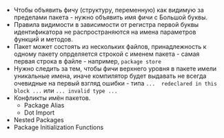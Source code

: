 - Чтобы объявить фичу (структуру, переменную) как видимую за пределами пакета - нужно объявить имя фичи с Большой буквы.
- Правила видимости в зависимости от регистра первой буквы идентификатора не распространяются на имена параметров функций и методов.
- Пакет может состоять из нескольких файлов, принадлежность к одному пакету опрделяется строкой с именем пакета - самая первая строка в файле - например, `package store`
- Нужно следить за тем, чтобы фичи верхнего уровня в пакете имели уникальные имена, иначе компилятор будет выдавать не всегда очевидные на первый взгляд ошибки - типа `...  redeclared in this block ...` или `... invalid type ...`
- Конфликты имён пакетов.
  - Package Alias
  - Dot Import
- Nested Packages
- Package Initialization Functions


